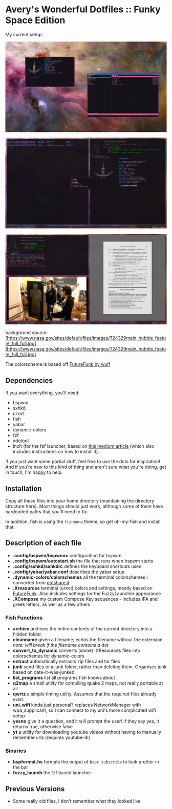 Avery's Wonderful Dotfiles :: Funky Space Edition
==========================

My current setup:

![desktop with floating windows and bar hidden](screenshots/float.png)

![with 2 windows and my launcher, based on fzf](screenshots/search.png)

![actually using the system](screenshots/usage.png)

background source: [https://www.nasa.gov/sites/default/files/images/724329main_hubble_feature_full_full.jpg](https://www.nasa.gov/sites/default/files/images/724329main_hubble_feature_full_full.jpg)

The colorscheme is based off [FutureFunk by wulf](http://dotshare.it/dots/1526/)

Dependencies
------------

If you want everything, you'll need:

* bspwm
* sxhkd
* urxvt
* fish
* yabar
* dynamic-colors
* fzf
* xdotool
* lnch (for the fzf launcher, based on [this medium article](https://medium.com/njiuko/using-fzf-instead-of-dmenu-2780d184753f) (which also includes instructions on how to install it).

If you just want some partial stuff, feel free to use the dots for inspiration! And if you're new to this kind of thing and aren't sure what you're doing, get in touch, I'm happy to help.

Installation
------------

Copy all these files into your home directory (maintaining the directory structure here). Most things should just work, although some of them have hardcoded paths that you'll need to fix.

In addition, fish is using the `fishbone` theme, so get oh-my-fish and install that.


Description of each file
------------------------

* **.config/bspwm/bspwmrc** configuration for bspwm
* **.config/bspwm/autostart.sh** the file that runs when bspwm starts
* **.config/sxhkd/sxhkdrc** defines the keyboard shortcuts used
* **.config/yabar/yabar.conf** describes the yabar setup
* **.dynamic-colors/colorschemes** all the terminal colorschemes I converted from [dotshare.it](dotshare.it)
* **.Xresources** terminal (urxvt) colors and settings, mostly based on [FutureFunk](http://dotshare.it/dots/1526/). Also includes settings for the FuzzyLauncher appearance
* **.XCompose** my custom Compose Key sequences - includes IPA and greek letters, as well as a few others

### Fish Functions

* **archive** archives the entire contents of the current directory into a hidden folder.
* **cleanname** given a filename, echos the filename without the extension. _note: will break if the filename contains a dot_
* **convert_to_dynamic** converts (some) .XResources files into colorschemes for dynamic-colors
* **extract** automatically extracts zip files and tar files
* **junk** send files to a junk folder, rather than deleting them. Organises junk based on date-it-was-junked
* **list\_programs** list all programs fish knows about
* **q2map** a small utility for compiling quake 2 maps, not really portable at all
* **qwrtz** a simple timing utility. Assumes that the required files already exist.
* **uni\_wifi** kinda just personal? replaces NetworkManager with wpa_supplicant, so I can connect to my uni's more complicated wifi setup
* **yesno** give it a question, and it will prompt the user! if they say yes, it returns true, otherwise false
* **yt** a utility for downloading youtube videos without having to manually remember urls (requires youtube-dl)

### Binaries

* **bspformat.hs** formats the output of `bspc subscribe` to look prettier in the bar
* **fuzzy\_launch** the fzf based launcher





Previous Versions
-----------------

* Some really old files, I don't remember what they looked like

